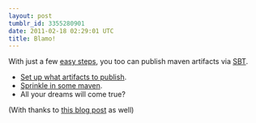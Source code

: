 ```yaml
---
layout: post
tumblr_id: 3355280901
date: 2011-02-18 02:29:01 UTC
title: Blamo!
---
```


With just a few [easy steps](https://github.com/codahale/maven-sbt), you too
can publish maven artifacts via
[SBT](http://code.google.com/p/simple-build-tool/).

* [Set up what artifacts to publish](https://github.com/nparry/smircd/commit/16ed5544f0a0cfe0551b1efe201abda1ce3da62e).
* [Sprinkle in some maven](https://github.com/nparry/smircd/commit/508a7e54b37a9e2fc9017a6374a462c71b18cefd).
* All your dreams will come true?

(With thanks to [this blog post](http://brizzled.clapper.org/id/100/) as well)

